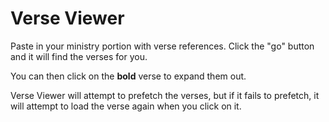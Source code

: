 # Verse Viewer

Paste in your ministry portion with verse references. Click the "go" button and it will find the verses for you.

You can then click on the <b>bold</b> verse to expand them out.

Verse Viewer will attempt to prefetch the verses, but if it fails to prefetch, it will attempt to load the verse again when you click on it.
